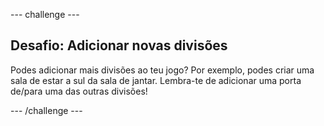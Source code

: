 \--- challenge \---

## Desafio: Adicionar novas divisões

Podes adicionar mais divisões ao teu jogo? Por exemplo, podes criar uma sala de estar a sul da sala de jantar. Lembra-te de adicionar uma porta de/para uma das outras divisões!

\--- /challenge \---